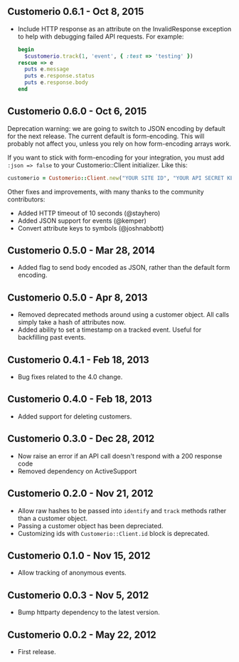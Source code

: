 ## Customerio 0.6.1 - Oct 8, 2015 ##

* Include HTTP response as an attribute on the InvalidResponse exception to help with debugging failed API requests. For example:

    ```ruby
    begin
      $customerio.track(1, 'event', { :test => 'testing' })
    rescue => e
      puts e.message
      puts e.response.status
      puts e.response.body
    end
    ```

## Customerio 0.6.0 - Oct 6, 2015 ##

Deprecation warning: we are going to switch to JSON encoding by default for the next release. The current default is form-encoding. This will probably not affect you, unless you rely on how form-encoding arrays work.

If you want to stick with form-encoding for your integration, you must add `:json => false` to your Customerio::Client initializer. Like this:

```ruby
customerio = Customerio::Client.new("YOUR SITE ID", "YOUR API SECRET KEY", :json => false)
```

Other fixes and improvements, with many thanks to the community contributors:

* Added HTTP timeout of 10 seconds (@stayhero)
* Added JSON support for events (@kemper)
* Convert attribute keys to symbols (@joshnabbott)

## Customerio 0.5.0 - Mar 28, 2014 ##

* Added flag to send body encoded as JSON, rather than the default form encoding.

## Customerio 0.5.0 - Apr 8, 2013 ##

* Removed deprecated methods around using a customer object. All calls simply take a hash of attributes now.
* Added ability to set a timestamp on a tracked event.  Useful for backfilling past events.

## Customerio 0.4.1 - Feb 18, 2013 ##

* Bug fixes related to the 4.0 change.

## Customerio 0.4.0 - Feb 18, 2013 ##

* Added support for deleting customers.

## Customerio 0.3.0 - Dec 28, 2012 ##

* Now raise an error if an API call doesn't respond with a 200 response code
* Removed dependency on ActiveSupport

## Customerio 0.2.0 - Nov 21, 2012 ##

* Allow raw hashes to be passed into `identify` and `track` methods rather than a customer object.
* Passing a customer object has been depreciated.
* Customizing ids with `Customerio::Client.id` block is deprecated.

## Customerio 0.1.0 - Nov 15, 2012 ##

* Allow tracking of anonymous events.

## Customerio 0.0.3 - Nov 5, 2012 ## 

* Bump httparty dependency to the latest version.

## Customerio 0.0.2 - May 22, 2012 ##

* First release.
